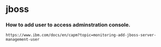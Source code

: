 # jboss

### How to add user to access adminstration console. 
    https://www.ibm.com/docs/en/capm?topic=monitoring-add-jboss-server-management-user
